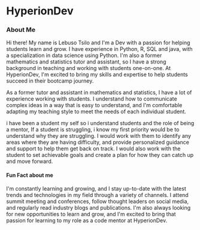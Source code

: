 # HyperionDev

### About Me
Hi there! My name is Lebuso Tsilo and I'm a Dev with a passion for helping students learn and grow. I have experience in Python, R, SQL and java, with a specialization in data science using Python. I'm also a former mathematics and statistics tutor and assistant, so I have a strong background in teaching and working with students one-on-one. At HyperionDev, I'm excited to bring my skills and expertise to help students succeed in their bootcamp journey.

As a former tutor and assistant in mathematics and statistics, I have a lot of experience working with students. I understand how to communicate complex ideas in a way that is easy to understand, and I'm comfortable adapting my teaching style to meet the needs of each individual student.

i have been a student my self so i understand students and the role of being a mentor, If a student is struggling, i know my first priority would be to understand why they are struggling. I would work with them to identify any areas where they are having difficulty, and provide personalized guidance and support to help them get back on track. I would also work with the student to set achievable goals and create a plan for how they can catch up and move forward.
#### Fun Fact about me
I'm constantly learning and growing, and I stay up-to-date with the latest trends and technologies in my field through a variety of channels. I attend summit meeting and conferences, follow thought leaders on social media, and regularly read industry blogs and publications. I'm also always looking for new opportunities to learn and grow, and I'm excited to bring that passion for learning to my role as a code mentor at HyperionDev.
